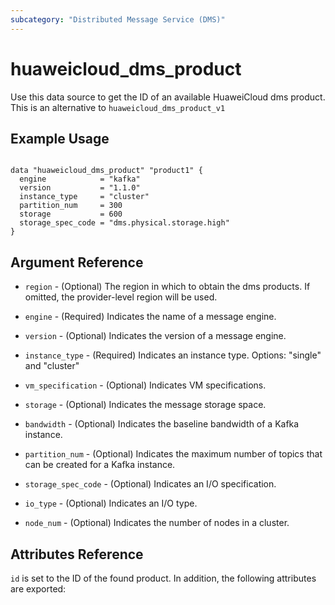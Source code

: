 ```yaml
---
subcategory: "Distributed Message Service (DMS)"
---
```


# huaweicloud\_dms\_product

Use this data source to get the ID of an available HuaweiCloud dms product.
This is an alternative to `huaweicloud_dms_product_v1`

## Example Usage

```hcl

data "huaweicloud_dms_product" "product1" {
  engine            = "kafka"
  version           = "1.1.0"
  instance_type     = "cluster"
  partition_num     = 300
  storage           = 600
  storage_spec_code = "dms.physical.storage.high"
}
```

## Argument Reference

* `region` - (Optional) The region in which to obtain the dms products. If omitted, the provider-level region will be used.

* `engine` - (Required) Indicates the name of a message engine.

* `version` - (Optional) Indicates the version of a message engine.

* `instance_type` - (Required) Indicates an instance type. Options: "single" and "cluster"

* `vm_specification` - (Optional) Indicates VM specifications.

* `storage` - (Optional) Indicates the message storage space.

* `bandwidth` - (Optional) Indicates the baseline bandwidth of a Kafka instance.

* `partition_num` - (Optional) Indicates the maximum number of topics that can be created for a Kafka instance.

* `storage_spec_code` - (Optional) Indicates an I/O specification.

* `io_type` - (Optional) Indicates an I/O type.

* `node_num` - (Optional) Indicates the number of nodes in a cluster.


## Attributes Reference

`id` is set to the ID of the found product. In addition, the following attributes
are exported:

